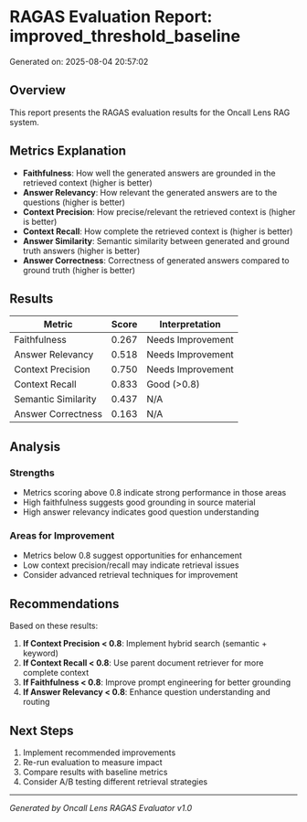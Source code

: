 # RAGAS Evaluation Report: improved_threshold_baseline

Generated on: 2025-08-04 20:57:02

## Overview

This report presents the RAGAS evaluation results for the Oncall Lens RAG system.

## Metrics Explanation

- **Faithfulness**: How well the generated answers are grounded in the retrieved context (higher is better)
- **Answer Relevancy**: How relevant the generated answers are to the questions (higher is better)  
- **Context Precision**: How precise/relevant the retrieved context is (higher is better)
- **Context Recall**: How complete the retrieved context is (higher is better)
- **Answer Similarity**: Semantic similarity between generated and ground truth answers (higher is better)
- **Answer Correctness**: Correctness of generated answers compared to ground truth (higher is better)

## Results

| Metric | Score | Interpretation |
|--------|-------|----------------|
| Faithfulness | 0.267 | Needs Improvement |
| Answer Relevancy | 0.518 | Needs Improvement |
| Context Precision | 0.750 | Needs Improvement |
| Context Recall | 0.833 | Good (>0.8) |
| Semantic Similarity | 0.437 | N/A |
| Answer Correctness | 0.163 | N/A |


## Analysis

### Strengths
- Metrics scoring above 0.8 indicate strong performance in those areas
- High faithfulness suggests good grounding in source material
- High answer relevancy indicates good question understanding

### Areas for Improvement  
- Metrics below 0.8 suggest opportunities for enhancement
- Low context precision/recall may indicate retrieval issues
- Consider advanced retrieval techniques for improvement

## Recommendations

Based on these results:

1. **If Context Precision < 0.8**: Implement hybrid search (semantic + keyword)
2. **If Context Recall < 0.8**: Use parent document retriever for more complete context  
3. **If Faithfulness < 0.8**: Improve prompt engineering for better grounding
4. **If Answer Relevancy < 0.8**: Enhance question understanding and routing

## Next Steps

1. Implement recommended improvements
2. Re-run evaluation to measure impact
3. Compare results with baseline metrics
4. Consider A/B testing different retrieval strategies

---

*Generated by Oncall Lens RAGAS Evaluator v1.0*
